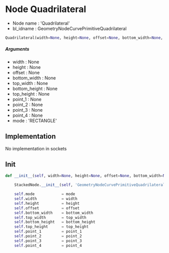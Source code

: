 # Node Quadrilateral

- Node name : 'Quadrilateral'
- bl_idname : GeometryNodeCurvePrimitiveQuadrilateral


``` python
Quadrilateral(width=None, height=None, offset=None, bottom_width=None, top_width=None, bottom_height=None, top_height=None, point_1=None, point_2=None, point_3=None, point_4=None, mode='RECTANGLE', node_label=None, node_color=None)
```
##### Arguments

- width : None
- height : None
- offset : None
- bottom_width : None
- top_width : None
- bottom_height : None
- top_height : None
- point_1 : None
- point_2 : None
- point_3 : None
- point_4 : None
- mode : 'RECTANGLE'

## Implementation

No implementation in sockets

## Init

``` python
def __init__(self, width=None, height=None, offset=None, bottom_width=None, top_width=None, bottom_height=None, top_height=None, point_1=None, point_2=None, point_3=None, point_4=None, mode='RECTANGLE', node_label=None, node_color=None):

    StackedNode.__init__(self, 'GeometryNodeCurvePrimitiveQuadrilateral', node_label=node_label, node_color=node_color)

    self.mode            = mode
    self.width           = width
    self.height          = height
    self.offset          = offset
    self.bottom_width    = bottom_width
    self.top_width       = top_width
    self.bottom_height   = bottom_height
    self.top_height      = top_height
    self.point_1         = point_1
    self.point_2         = point_2
    self.point_3         = point_3
    self.point_4         = point_4
```
